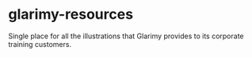 # glarimy-resources

Single place for all the illustrations that Glarimy provides to its corporate training customers.
